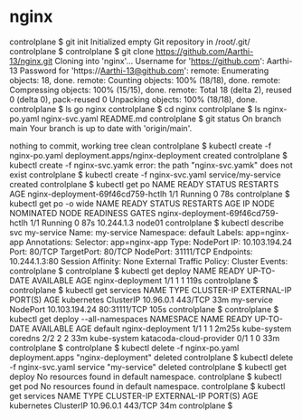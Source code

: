 # nginx

controlplane $ git init
Initialized empty Git repository in /root/.git/
controlplane $ 
controlplane $ git clone https://github.com/Aarthi-13/nginx.git
Cloning into 'nginx'...
Username for 'https://github.com': Aarthi-13
Password for 'https://Aarthi-13@github.com': 
remote: Enumerating objects: 18, done.
remote: Counting objects: 100% (18/18), done.
remote: Compressing objects: 100% (15/15), done.
remote: Total 18 (delta 2), reused 0 (delta 0), pack-reused 0
Unpacking objects: 100% (18/18), done.
controlplane $ ls
go  nginx
controlplane $ cd nginx
controlplane $ ls
nginx-po.yaml  nginx-svc.yaml  README.md
controlplane $ git status
On branch main
Your branch is up to date with 'origin/main'.

nothing to commit, working tree clean
controlplane $ kubectl create -f nginx-po.yaml
deployment.apps/nginx-deployment created
controlplane $ kubectl create -f nginx-svc.yamk
error: the path "nginx-svc.yamk" does not exist
controlplane $ kubectl create -f nginx-svc.yaml
service/my-service created
controlplane $ kubectl get po
NAME                                READY   STATUS    RESTARTS   AGE
nginx-deployment-69f46cd759-hctlh   1/1     Running   0          78s
controlplane $ kubectl get po -o wide
NAME                                READY   STATUS    RESTARTS   AGE   IP           NODE     NOMINATED NODE   READINESS GATES
nginx-deployment-69f46cd759-hctlh   1/1     Running   0          87s   10.244.1.3   node01   <none>           <none>
controlplane $ kubectl describe svc my-service
Name:                     my-service
Namespace:                default
Labels:                   app=nginx-app
Annotations:              <none>
Selector:                 app=nginx-app
Type:                     NodePort
IP:                       10.103.194.24
Port:                     <unset>  80/TCP
TargetPort:               80/TCP
NodePort:                 <unset>  31111/TCP
Endpoints:                10.244.1.3:80
Session Affinity:         None
External Traffic Policy:  Cluster
Events:                   <none>
controlplane $ 
controlplane $ kubectl get deploy
NAME               READY   UP-TO-DATE   AVAILABLE   AGE
nginx-deployment   1/1     1            1           119s
controlplane $ 
controlplane $ kubectl get services
NAME         TYPE        CLUSTER-IP      EXTERNAL-IP   PORT(S)        AGE
kubernetes   ClusterIP   10.96.0.1       <none>        443/TCP        33m
my-service   NodePort    10.103.194.24   <none>        80:31111/TCP   105s
controlplane $ 
controlplane $ kubectl get deploy --all-namespaces
NAMESPACE     NAME                      READY   UP-TO-DATE   AVAILABLE   AGE
default       nginx-deployment          1/1     1            1           2m25s
kube-system   coredns                   2/2     2            2           33m
kube-system   katacoda-cloud-provider   0/1     1            0           33m
controlplane $ 
controlplane $ kubectl delete -f nginx-po.yaml
deployment.apps "nginx-deployment" deleted
controlplane $ kubectl delete -f nginx-svc.yaml
service "my-service" deleted
controlplane $ kubectl get deploy
No resources found in default namespace.
controlplane $ kubectl get pod
No resources found in default namespace.
controlplane $ kubectl get services
NAME         TYPE        CLUSTER-IP   EXTERNAL-IP   PORT(S)   AGE
kubernetes   ClusterIP   10.96.0.1    <none>        443/TCP   34m
controlplane $ 
